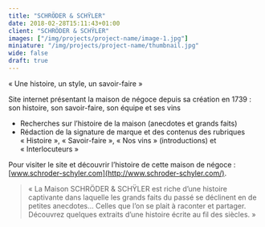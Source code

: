 ```yaml
---
title: "SCHRÖDER & SCHŸLER"
date: 2018-02-28T15:11:43+01:00
client: "SCHRÖDER & SCHŸLER"
images: ["/img/projects/project-name/image-1.jpg"]
miniature: "/img/projects/project-name/thumbnail.jpg"
wide: false
draft: true
---
```


« Une histoire, un style, un savoir-faire »

Site internet présentant la maison de négoce depuis sa création en 1739 : son
histoire, son savoir-faire, son équipe et ses vins

- Recherches sur l’histoire de la maison (anecdotes et grands faits)
- Rédaction de la signature de marque et des contenus des rubriques « Histoire », « Savoir-faire », « Nos vins » (introductions) et « Interlocuteurs »

Pour visiter le site et découvrir l’histoire de cette maison de négoce :
[www.schroder-schyler.com](http://www.schroder-schyler.com/).

> « La Maison SCHRÖDER & SCHŸLER est riche d’une histoire captivante dans
laquelle les grands faits du passé se déclinent en de petites anecdotes… Celles que
l’on se plait à raconter et partager. Découvrez quelques extraits d’une histoire écrite
au fil des siècles. »
